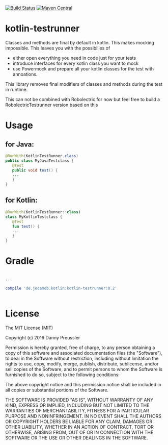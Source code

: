 [![Build Status](https://travis-ci.org/dpreussler/kotlin-testrunner.svg?branch=master)](https://travis-ci.org/dpreussler/kotlin-testrunner)
[![Maven Central](https://maven-badges.herokuapp.com/maven-central/de.jodamob.kotlin/kotlin-testrunner/badge.svg)](https://maven-badges.herokuapp.com/maven-central/de.jodamob.kotlin/kotlin-testrunner)

# kotlin-testrunner

Classes and methods are final by default in kotlin.
This makes mocking impossible. This leaves you with the possibilies of 
* either open everything you need in code just for your tests 
* introduce interfaces for every kotlin class you want to mock 
* use Powermock and prepare all your kotlin classes for the test with annoations.

This library removes final modifiers of classes and methods during the test in runtime.


This can not be combined with Robolectric for now but feel free to build a RobolectricTestrunner version based on this


Usage
=====
for Java:
--------
```java
@RunWith(KotlinTestRunner.class)
public class MyJavaTestclass {
   @Test 
   public void test() {
   ...
   }
}
```
for Kotlin:
--------
```kotlin
@RunWith(KotlinTestRunner::class)
class MyKotlinTestclass {
   @Test 
   fun test() {
   ...
   }
}
```


Gradle
======

```groovy

...

compile 'de.jodamob.kotlin:kotlin-testrunner:0.2'
 
```


License
=======

The MIT License (MIT)

Copyright (c) 2016 Danny Preussler

Permission is hereby granted, free of charge, to any person obtaining a copy
of this software and associated documentation files (the "Software"), to deal
in the Software without restriction, including without limitation the rights
to use, copy, modify, merge, publish, distribute, sublicense, and/or sell
copies of the Software, and to permit persons to whom the Software is
furnished to do so, subject to the following conditions:

The above copyright notice and this permission notice shall be included in all
copies or substantial portions of the Software.

THE SOFTWARE IS PROVIDED "AS IS", WITHOUT WARRANTY OF ANY KIND, EXPRESS OR
IMPLIED, INCLUDING BUT NOT LIMITED TO THE WARRANTIES OF MERCHANTABILITY,
FITNESS FOR A PARTICULAR PURPOSE AND NONINFRINGEMENT. IN NO EVENT SHALL THE
AUTHORS OR COPYRIGHT HOLDERS BE LIABLE FOR ANY CLAIM, DAMAGES OR OTHER
LIABILITY, WHETHER IN AN ACTION OF CONTRACT, TORT OR OTHERWISE, ARISING FROM,
OUT OF OR IN CONNECTION WITH THE SOFTWARE OR THE USE OR OTHER DEALINGS IN THE
SOFTWARE.
